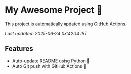 # My Awesome Project 🚀

This project is automatically updated using GitHub Actions.

_Last updated: 2025-06-24 03:42:14 IST_

## Features
- Auto-update README using Python 🐍
- Auto Git push with GitHub Actions 🤖
